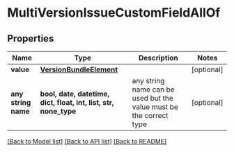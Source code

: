 # MultiVersionIssueCustomFieldAllOf


## Properties
Name | Type | Description | Notes
------------ | ------------- | ------------- | -------------
**value** | [**VersionBundleElement**](VersionBundleElement.md) |  | [optional] 
**any string name** | **bool, date, datetime, dict, float, int, list, str, none_type** | any string name can be used but the value must be the correct type | [optional]

[[Back to Model list]](../README.md#documentation-for-models) [[Back to API list]](../README.md#documentation-for-api-endpoints) [[Back to README]](../README.md)


